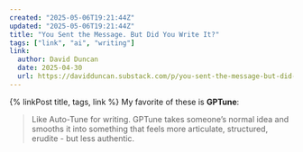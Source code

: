 ```yaml
---
created: "2025-05-06T19:21:44Z"
updated: "2025-05-06T19:21:44Z"
title: "You Sent the Message. But Did You Write It?"
tags: ["link", "ai", "writing"]
link:
  author: David Duncan
  date: 2025-04-30
  url: https://davidduncan.substack.com/p/you-sent-the-message-but-did-you
---
```


{% linkPost title, tags, link %} My favorite of these is **GPTune**:

> Like Auto-Tune for writing. GPTune takes someone’s normal idea and smooths it into something that feels more articulate, structured, erudite - but less authentic.
